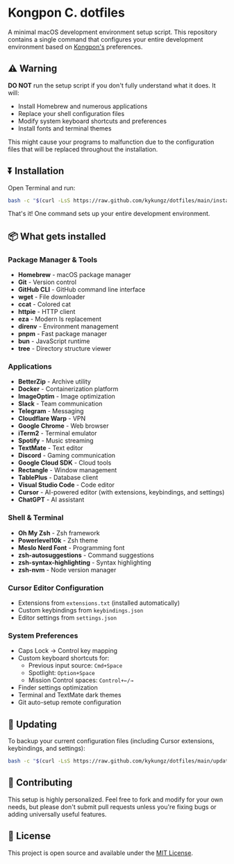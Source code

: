 # Kongpon C. dotfiles

A minimal macOS development environment setup script. This repository contains a single command that configures your entire development environment based on [Kongpon's](https://github.com/kykungz) preferences.

## ⚠️ Warning

**DO NOT** run the setup script if you don't fully understand what it does. It will:
- Install Homebrew and numerous applications
- Replace your shell configuration files
- Modify system keyboard shortcuts and preferences
- Install fonts and terminal themes

This might cause your programs to malfunction due to the configuration files that will be replaced throughout the installation.

## ⏬ Installation

Open Terminal and run:

```bash
bash -c "$(curl -LsS https://raw.github.com/kykungz/dotfiles/main/install-remote.sh)"
```

That's it! One command sets up your entire development environment.

## 📦 What gets installed

### Package Manager & Tools
- **Homebrew** - macOS package manager
- **Git** - Version control
- **GitHub CLI** - GitHub command line interface
- **wget** - File downloader
- **ccat** - Colored cat
- **httpie** - HTTP client
- **eza** - Modern ls replacement
- **direnv** - Environment management
- **pnpm** - Fast package manager
- **bun** - JavaScript runtime
- **tree** - Directory structure viewer

### Applications
- **BetterZip** - Archive utility
- **Docker** - Containerization platform
- **ImageOptim** - Image optimization
- **Slack** - Team communication
- **Telegram** - Messaging
- **Cloudflare Warp** - VPN
- **Google Chrome** - Web browser
- **iTerm2** - Terminal emulator
- **Spotify** - Music streaming
- **TextMate** - Text editor
- **Discord** - Gaming communication
- **Google Cloud SDK** - Cloud tools
- **Rectangle** - Window management
- **TablePlus** - Database client
- **Visual Studio Code** - Code editor
- **Cursor** - AI-powered editor (with extensions, keybindings, and settings)
- **ChatGPT** - AI assistant

### Shell & Terminal
- **Oh My Zsh** - Zsh framework
- **Powerlevel10k** - Zsh theme
- **Meslo Nerd Font** - Programming font
- **zsh-autosuggestions** - Command suggestions
- **zsh-syntax-highlighting** - Syntax highlighting
- **zsh-nvm** - Node version manager

### Cursor Editor Configuration
- Extensions from `extensions.txt` (installed automatically)
- Custom keybindings from `keybindings.json`
- Editor settings from `settings.json`

### System Preferences
- Caps Lock → Control key mapping
- Custom keyboard shortcuts for:
  - Previous input source: `Cmd+Space`
  - Spotlight: `Option+Space`
  - Mission Control spaces: `Control+←/→`
- Finder settings optimization
- Terminal and TextMate dark themes
- Git auto-setup remote configuration

## 🔄 Updating

To backup your current configuration files (including Cursor extensions, keybindings, and settings):

```bash
bash -c "$(curl -LsS https://raw.github.com/kykungz/dotfiles/main/update.sh)"
```

## 🤝 Contributing

This setup is highly personalized. Feel free to fork and modify for your own needs, but please don't submit pull requests unless you're fixing bugs or adding universally useful features.

## 📄 License

This project is open source and available under the [MIT License](LICENSE).

